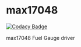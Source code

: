 # max17048

[![Codacy Badge](https://api.codacy.com/project/badge/Grade/65c1fe72dbc54c8398ca4f4ccf62cc20)](https://app.codacy.com/gh/TECREA/max17048?utm_source=github.com&utm_medium=referral&utm_content=TECREA/max17048&utm_campaign=Badge_Grade_Settings)

max17048 Fuel Gauge driver


